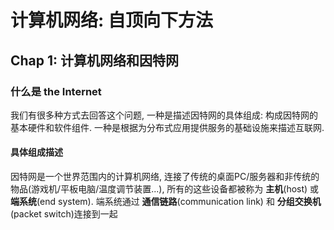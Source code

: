 # 计算机网络: 自顶向下方法

## Chap 1: 计算机网络和因特网

### 什么是 the Internet
我们有很多种方式去回答这个问题, 一种是描述因特网的具体组成: 构成因特网的基本硬件和软件组件. 一种是根据为分布式应用提供服务的基础设施来描述互联网. 
#### 具体组成描述
因特网是一个世界范围内的计算机网络, 连接了传统的桌面PC/服务器和非传统的物品(游戏机/平板电脑/温度调节装置...), 所有的这些设备都被称为 **主机**(host) 或 **端系统**(end system). 端系统通过 **通信链路**(communication link) 和 **分组交换机**(packet switch)连接到一起